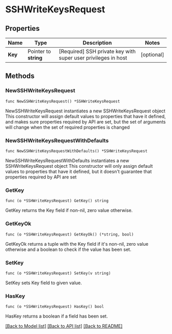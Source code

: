 # SSHWriteKeysRequest

## Properties

Name | Type | Description | Notes
------------ | ------------- | ------------- | -------------
**Key** | Pointer to **string** | [Required] SSH private key with super user privileges in host | [optional] 

## Methods

### NewSSHWriteKeysRequest

`func NewSSHWriteKeysRequest() *SSHWriteKeysRequest`

NewSSHWriteKeysRequest instantiates a new SSHWriteKeysRequest object
This constructor will assign default values to properties that have it defined,
and makes sure properties required by API are set, but the set of arguments
will change when the set of required properties is changed

### NewSSHWriteKeysRequestWithDefaults

`func NewSSHWriteKeysRequestWithDefaults() *SSHWriteKeysRequest`

NewSSHWriteKeysRequestWithDefaults instantiates a new SSHWriteKeysRequest object
This constructor will only assign default values to properties that have it defined,
but it doesn't guarantee that properties required by API are set

### GetKey

`func (o *SSHWriteKeysRequest) GetKey() string`

GetKey returns the Key field if non-nil, zero value otherwise.

### GetKeyOk

`func (o *SSHWriteKeysRequest) GetKeyOk() (*string, bool)`

GetKeyOk returns a tuple with the Key field if it's non-nil, zero value otherwise
and a boolean to check if the value has been set.

### SetKey

`func (o *SSHWriteKeysRequest) SetKey(v string)`

SetKey sets Key field to given value.

### HasKey

`func (o *SSHWriteKeysRequest) HasKey() bool`

HasKey returns a boolean if a field has been set.


[[Back to Model list]](../README.md#documentation-for-models) [[Back to API list]](../README.md#documentation-for-api-endpoints) [[Back to README]](../README.md)


